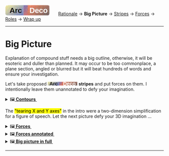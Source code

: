 [![Arc Deco.](../../../_rsc/_img/ArcDeco/ArcDeco-bar-h33px_rounded.jpg)](../../README.md) &nbsp;&nbsp;&nbsp;&nbsp;&nbsp;&nbsp;[Rationale](1.ArcDeco-Rationale.md) -> **Big Picture** -> [Stripes](3.ArcDeco-Stripes.md) -> [Forces](4.ArcDeco-Forces.md) -> [Roles](5.ArcDeco-Roles.md) -> [Wrap&nbsp;up](7.ArcDeco-WrapUp.md)

---

# Big Picture

Explanation of compound stuff needs a big outline, otherwise, it will be esoteric and duller than planned. 
It may occur to be too commonplace, a plane section, angled or blurred but it will beat hundreds of words and ensure your investigation.

Let's take proposed [![Arc Deco.](../../../_rsc/_img/ArcDeco/ArcDeco-bar-12px.jpg)](../../README.md) **stripes** and put forces on them. 
I intentionally leave them unannotated to defy your imagination.

<details>
  <summary>🖼️<b><ins>&nbsp;Contours&nbsp;</ins></b></summary
<picture>
  <br/>
  <img alt="Arc Deco - Outline of tiers, entities, and forces" src="../../../_rsc/_img/ArcDeco/ArcDeco-BigPict-outline.jpg" />
</picture>

</details>

The <mark>"tearing X and Y axes"</mark> in the intro were a two-dimension simplification for a figure of speech. Let the next picture defy your 3D imagination ...

<details>
  <summary>🖼️<b><ins>&nbsp;Forces&nbsp;</ins></b></summary
<picture>
  <br/>
  <img alt="Arc Deco - Forces annotated" src="../../../_rsc/_img/ArcDeco/ArcDeco-BigPict-forces.jpg" />
</picture>

Now let me present my vision of these forces

</details>

<details>
  <summary>🖼️<b><ins>&nbsp;Forces annotated&nbsp;</ins></b></summary
<picture>
  <br/>
  <img alt="Arc Deco - Forces annotated" src="../../../_rsc/_img/ArcDeco/ArcDeco-BigPict-forces_annotated.jpg" />
</picture>

</details>


<details>
  <summary>🖼️<b><ins>&nbsp;Big picture in full&nbsp;</ins></b></summary
<picture>
  <br/>
  <img alt="Arc Deco - Full picture detailed" src="../../../_rsc/_img/ArcDeco/ArcDeco-BigPict-full.jpg" />
</picture>

</details>

---
